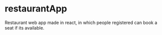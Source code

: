 # restaurantApp
Restaurant web app made in react, in which people registered can book a seat if its available.
